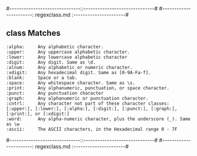 #------------------------------::------------------------------#
#-----------------------: regexclass.md :----------------------#

class 		Matches
------------------------------------------
    :alpha:		Any alphabetic character.
    :upper:		Any uppercase alphabetic character.
    :lower:		Any lowercase alphabetic character
    :digit:		Any digit. Same as \d.
    :alnum:		Any alphabetic or numeric character.
    :xdigit:	Any hexadecimal digit. Same as [0-9A-Fa-f].
    :blank:		Space or a tab.
    :space:		Any whitespace character. Same as \s.
    :print:		Any alphanumeric, punctuation, or space character.
    :punct:		Any punctuation character
    :graph:		Any alphanumeric or punctuation character.
    :cntrl:		Any character not part of these character classes: [:upper:], [:lower:], [:alpha:], [:digit:], [:punct:], [:graph:], [:print:], or [:xdigit:]
    :word:		Any alpha-numeric character, plus the underscore (_). Same as \w
    :ascii:		The ASCII characters, in the Hexadecimal range 0 - 7F


#------------------------------::------------------------------#
#-----------------------: regexclass.md :----------------------#
